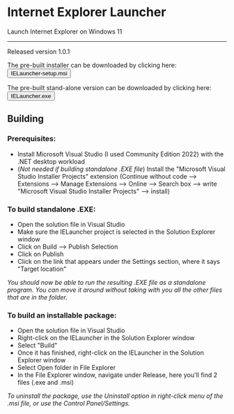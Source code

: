 # Internet Explorer Launcher

Launch Internet Explorer on Windows 11

<hr>

Released version 1.0.1

The pre-built installer can be downloaded by clicking here: <a href="https://github.com/develc/IELauncher/releases/download/v1.0.1/IELauncher-setup.msi"><button>IELauncher-setup.msi</button></a>

The pre-built stand-alone version can be downloaded by clicking here: <a href="https://github.com/develc/IELauncher/releases/download/v1.0.1/IELauncher.exe"><button>IELauncher.exe</button></a>


## Building

### Prerequisites:

* Install Microsoft Visual Studio (I used Community Edition 2022) with the .NET desktop workload
* (*Not needed if building standalone .EXE file*) Install the "Microsoft Visual Studio Installer Projects" extension (Continue without code --> Extensions --> Manage Extensions --> Online --> Search box --> write "Microsoft Visual Studio Installer Projects" --> install)

### To build standalone .EXE:

*  Open the solution file in Visual Studio
* Make sure the IELauncher project is selected in the Solution Explorer window
* Click on Build --> Publish Selection
* Click on Publish
* Click on the link that appears under the Settings section, where it says "Target location"

*You should now be able to run the resulting .EXE file as a standalone program. You can move it around without taking with you all the other files that are in the folder.*

### To build an installable package:

* Open the solution file in Visual Studio
* Right-click on the IELauncher in the Solution Explorer window
* Select "Build"
* Once it has finished, right-click on the IELauncher in the Solution Explorer window
* Select Open folder in File Explorer
* In the File Explorer window, navigate under Release, here you'll find 2 files (.exe and .msi)

*To uninstall the package, use the Uninstall option in right-click menu of the .msi file, or use the Control Panel/Settings.*

